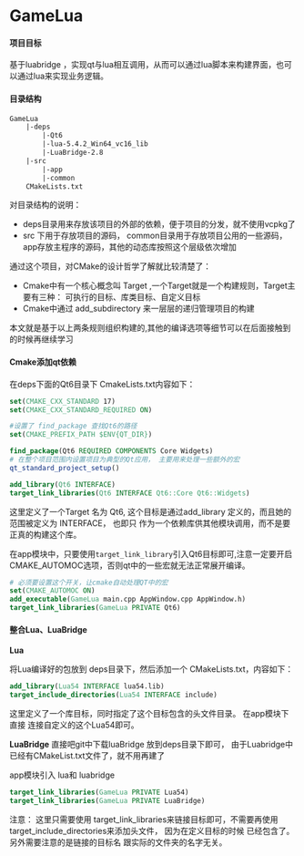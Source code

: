 # GameLua

#### 项目目标
基于luabridge ，实现qt与lua相互调用，从而可以通过lua脚本来构建界面，也可以通过lua来实现业务逻辑。

#### 目录结构
```html
GameLua
    |-deps
        |-Qt6
        |-lua-5.4.2_Win64_vc16_lib
        |-LuaBridge-2.8
    |-src
        |-app
        |-common
    CMakeLists.txt
```
对目录结构的说明：
- deps目录用来存放该项目的外部的依赖，便于项目的分发，就不使用vcpkg了
- src 下用于存放项目的源码， common目录用于存放项目公用的一些源码，app存放主程序的源码，其他的动态库按照这个层级依次增加

通过这个项目，对CMake的设计哲学了解就比较清楚了：

- Cmake中有一个核心概念叫 Target ,一个Target就是一个构建规则，Target主要有三种： 可执行的目标、库类目标、自定义目标
- Cmake中通过 add_subdirectory 来一层层的递归管理项目的构建

本文就是基于以上两条规则组织构建的,其他的编译选项等细节可以在后面接触到的时候再继续学习


#### Cmake添加qt依赖

在deps下面的Qt6目录下 CmakeLists.txt内容如下：

```cmake
set(CMAKE_CXX_STANDARD 17)
set(CMAKE_CXX_STANDARD_REQUIRED ON)

#设置了 find_package 查找Qt6的路径
set(CMAKE_PREFIX_PATH $ENV{QT_DIR})

find_package(Qt6 REQUIRED COMPONENTS Core Widgets)
# 在整个项目范围内设置项目为典型的Qt应用， 主要用来处理一些额外的宏
qt_standard_project_setup()

add_library(Qt6 INTERFACE)
target_link_libraries(Qt6 INTERFACE Qt6::Core Qt6::Widgets)
```
这里定义了一个Target 名为 Qt6, 这个目标是通过add_library 定义的，而且她的范围被定义为 INTERFACE， 也即只
作为一个依赖库供其他模块调用，而不是要正真的构建这个库。

在app模块中，只要使用`target_link_library`引入Qt6目标即可,注意一定要开启CMAKE_AUTOMOC选项，否则qt中的一些宏就无法正常展开编译。
```cmake
# 必须要设置这个开关，让cmake自动处理QT中的宏
set(CMAKE_AUTOMOC ON)
add_executable(GameLua main.cpp AppWindow.cpp AppWindow.h)
target_link_libraries(GameLua PRIVATE Qt6)
```

#### 整合Lua、LuaBridge
**Lua**

将Lua编译好的包放到 deps目录下，然后添加一个 CMakeLists.txt，内容如下：
```cmake
add_library(Lua54 INTERFACE lua54.lib)
target_include_directories(Lua54 INTERFACE include)
```

这里定义了一个库目标，同时指定了这个目标包含的头文件目录。 在app模块下直接 连接自定义的这个Lua54即可。

**LuaBridge**
直接吧git中下载luaBridge 放到deps目录下即可， 由于Luabridge中已经有CMakeList.txt文件了，就不用再建了

app模块引入 lua和 luabridge
```cmake
target_link_libraries(GameLua PRIVATE Lua54)
target_link_libraries(GameLua PRIVATE LuaBridge)
```
注意： 这里只需要使用 target_link_libraries来链接目标即可，不需要再使用 target_include_directories来添加头文件，
因为在定义目标的时候 已经包含了。 另外需要注意的是链接的目标名 跟实际的文件夹的名字无关。




